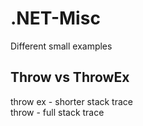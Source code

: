 # .NET-Misc
Different small examples

## Throw vs ThrowEx
throw ex - shorter stack trace   
throw - full stack trace
